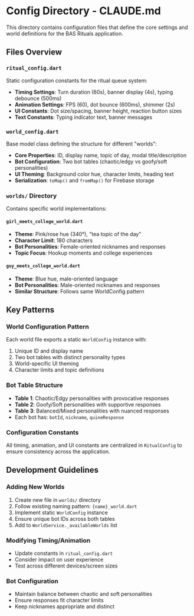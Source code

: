 # Config Directory - CLAUDE.md

This directory contains configuration files that define the core settings and world definitions for the BAS Rituals application.

## Files Overview

### `ritual_config.dart`
Static configuration constants for the ritual queue system:
- **Timing Settings**: Turn duration (60s), banner display (4s), typing debounce (500ms)
- **Animation Settings**: FPS (60), dot bounce (600ms), shimmer (2s)
- **UI Constants**: Dot size/spacing, banner height, reaction button sizes
- **Text Constants**: Typing indicator text, banner messages

### `world_config.dart`
Base model class defining the structure for different "worlds":
- **Core Properties**: ID, display name, topic of day, modal title/description
- **Bot Configuration**: Two bot tables (chaotic/edgy vs goofy/soft personalities)
- **UI Theming**: Background color hue, character limits, heading text
- **Serialization**: `toMap()` and `fromMap()` for Firebase storage

### `worlds/` Directory
Contains specific world implementations:

#### `girl_meets_college_world.dart`
- **Theme**: Pink/rose hue (340°), "tea topic of the day"
- **Character Limit**: 180 characters
- **Bot Personalities**: Female-oriented nicknames and responses
- **Topic Focus**: Hookup moments and college experiences

#### `guy_meets_college_world.dart`
- **Theme**: Blue hue, male-oriented language
- **Bot Personalities**: Male-oriented nicknames and responses
- **Similar Structure**: Follows same WorldConfig pattern

## Key Patterns

### World Configuration Pattern
Each world file exports a static `WorldConfig` instance with:
1. Unique ID and display name
2. Two bot tables with distinct personality types
3. World-specific UI theming
4. Character limits and topic definitions

### Bot Table Structure
- **Table 1**: Chaotic/Edgy personalities with provocative responses
- **Table 2**: Goofy/Soft personalities with supportive responses
- **Table 3**: Balanced/Mixed personalities with nuanced responses
- Each bot has: `botId`, `nickname`, `quineResponse`

### Configuration Constants
All timing, animation, and UI constants are centralized in `RitualConfig` to ensure consistency across the application.

## Development Guidelines

### Adding New Worlds
1. Create new file in `worlds/` directory
2. Follow existing naming pattern: `{name}_world.dart`
3. Implement static `WorldConfig` instance
4. Ensure unique bot IDs across both tables
5. Add to `WorldService._availableWorlds` list

### Modifying Timing/Animation
- Update constants in `ritual_config.dart`
- Consider impact on user experience
- Test across different devices/screen sizes

### Bot Configuration
- Maintain balance between chaotic and soft personalities
- Ensure responses fit character limits
- Keep nicknames appropriate and distinct